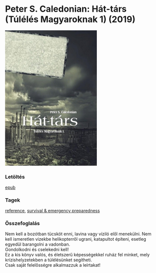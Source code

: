# <a name="id_1222">Peter S. Caledonian: Hát-társ (Túlélés Magyaroknak 1) (2019)</a>
<img src="https://github.com/BercziSandor/calibre_lib/raw/main/libs/main/Peter%20S.%20Caledonian/Hat-tars%20%281222%29/cover.jpg" alt="cover" width="300"/>

### Letöltés
[epub](https://github.com/BercziSandor/calibre_lib/raw/main/libs/main/Peter%20S.%20Caledonian/Hat-tars%20%281222%29/Hat-tars%20-%20Peter%20S.%20Caledonian.epub)

### Tagek
[reference](https://github.com/berczisandor/calibre_lib/blob/main/main/_tags/reference.md), [survival & emergency preparedness](https://github.com/berczisandor/calibre_lib/blob/main/main/_tags/survival%20%26%20emergency%20preparedness.md)

### Összefoglalás
<div>
<p>Nem kell a bozótban tücsköt enni, lavina vagy víziló elől menekülni. Nem kell ismeretlen vizekbe helikopterről ugrani, katapultot építeni, esetleg egyedül barangolni a vadonban. <br>Gondolkodni és cselekedni kell! <br>Ez a kis könyv valós, és életszerű képességekkel ruház fel minket, mely krízishelyzetekben a túlélésünket segítheti. <br>Csak saját felelősségre alkalmazzuk a leírtakat!</p></div>


